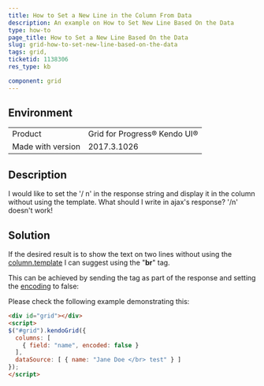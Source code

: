 ```yaml
---
title: How to Set a New Line in the Column From Data
description: An example on How to Set New Line Based On the Data
type: how-to
page_title: How to Set a New Line Based On the Data
slug: grid-how-to-set-new-line-based-on-the-data
tags: grid,
ticketid: 1138306
res_type: kb

component: grid
---
```


## Environment
<table>
 <tr>
  <td>Product</td>
  <td>Grid for Progress® Kendo UI®</td>
 </tr> <tr>
  <td>Made with version</td>
  <td>2017.3.1026</td>
 </tr>
</table>


## Description

I would like to set the '/ n' in the response string and display it in the column without using the template.
What should I write in ajax's response?
'/n' doesn't work!

## Solution

If the desired result is to show the text on two lines without using the [column.template](https://docs.telerik.com/kendo-ui/api/javascript/ui/grid#configuration-columns.template) I can suggest using the "**br**" tag.  
  
This can be achieved by sending the tag as part of the response and setting the [encoding](https://docs.telerik.com/kendo-ui/api/javascript/ui/grid#configuration-columns.encoded) to false:  
  
Please check the following example demonstrating this:

````html
<div id="grid"></div>
<script>
$("#grid").kendoGrid({
  columns: [
    { field: "name", encoded: false }
  ],
  dataSource: [ { name: "Jane Doe </br> test" } ]
});
</script>
````
  
